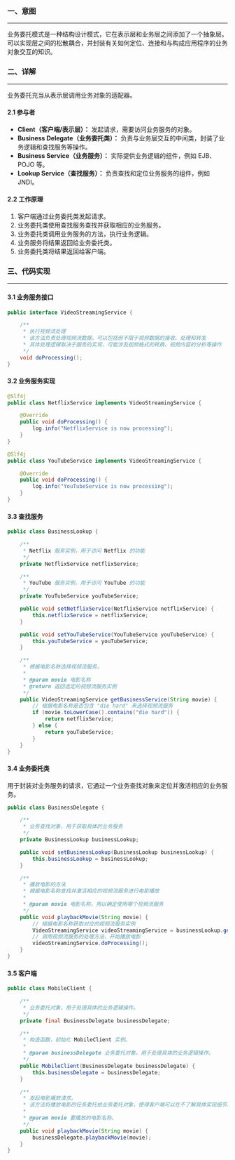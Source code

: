 ### 一、意图

---

业务委托模式是一种结构设计模式，它在表示层和业务层之间添加了一个抽象层。可以实现层之间的松散耦合，并封装有关如何定位、连接和与构成应用程序的业务对象交互的知识。



### 二、详解

---

业务委托充当从表示层调用业务对象的适配器。

#### 2.1 参与者

- **Client（客户端/表示层）：** 发起请求，需要访问业务服务的对象。
- **Business Delegate（业务委托类）：** 负责与业务层交互的中间类，封装了业务逻辑和查找服务等操作。
- **Business Service（业务服务）：** 实际提供业务逻辑的组件，例如 EJB、POJO 等。
- **Lookup Service（查找服务）：** 负责查找和定位业务服务的组件，例如 JNDI。

#### 2.2 工作原理

1. 客户端通过业务委托类发起请求。
2. 业务委托类使用查找服务查找并获取相应的业务服务。
3. 业务委托类调用业务服务的方法，执行业务逻辑。
4. 业务服务将结果返回给业务委托类。
5. 业务委托类将结果返回给客户端。



### 三、代码实现

---

#### 3.1 业务服务接口

```java
public interface VideoStreamingService {

    /**
     * 执行视频流处理
     * 该方法负责处理视频流数据，可以包括但不限于视频数据的接收、处理和转发
     * 具体处理逻辑取决于服务的实现，可能涉及视频格式的转换、视频内容的分析等操作
     */
    void doProcessing();
}
```

#### 3.2 业务服务实现

```java
@Slf4j
public class NetflixService implements VideoStreamingService {

    @Override
    public void doProcessing() {
        log.info("NetflixService is now processing");
    }
}
```

```java
@Slf4j
public class YouTubeService implements VideoStreamingService {

    @Override
    public void doProcessing() {
        log.info("YouTubeService is now processing");
    }
}
```

#### 3.3 查找服务

```java
public class BusinessLookup {

    /**
     * Netflix 服务实例，用于访问 Netflix 的功能
     */
    private NetflixService netflixService;

    /**
     * YouTube 服务实例，用于访问 YouTube 的功能
     */
    private YouTubeService youTubeService;

    public void setNetflixService(NetflixService netflixService) {
        this.netflixService = netflixService;
    }

    public void setYouTubeService(YouTubeService youTubeService) {
        this.youTubeService = youTubeService;
    }

    /**
     * 根据电影名称选择视频流服务。
     *
     * @param movie 电影名称
     * @return 返回选定的视频流服务实例
     */
    public VideoStreamingService getBusinessService(String movie) {
        // 根据电影名称是否包含 "die hard" 来选择视频流服务
        if (movie.toLowerCase().contains("die hard")) {
            return netflixService;
        } else {
            return youTubeService;
        }
    }
}
```

#### 3.4 业务委托类

用于封装对业务服务的请求，它通过一个业务查找对象来定位并激活相应的业务服务。

```java
public class BusinessDelegate {

    /**
     * 业务查找对象，用于获取具体的业务服务
     */
    private BusinessLookup businessLookup;

    public void setBusinessLookup(BusinessLookup businessLookup) {
        this.businessLookup = businessLookup;
    }

    /**
     * 播放电影的方法
     * 根据电影名称查找并激活相应的视频流服务进行电影播放
     *
     * @param movie 电影名称，用以确定使用哪个视频流服务
     */
    public void playbackMovie(String movie) {
        // 根据电影名称获取对应的视频流服务实例
        VideoStreamingService videoStreamingService = businessLookup.getBusinessService(movie);
        // 调用视频流服务的处理方法，开始播放电影
        videoStreamingService.doProcessing();
    }
}
```

#### 3.5 客户端

```java
public class MobileClient {

    /**
     * 业务委托对象，用于处理具体的业务逻辑操作。
     */
    private final BusinessDelegate businessDelegate;

    /**
     * 构造函数，初始化 MobileClient 实例。
     *
     * @param businessDelegate 业务委托对象，用于处理具体的业务逻辑操作。
     */
    public MobileClient(BusinessDelegate businessDelegate) {
        this.businessDelegate = businessDelegate;
    }

    /**
     * 发起电影播放请求。
     * 该方法将播放电影的任务委托给业务委托对象，使得客户端可以在不了解具体实现细节的情况下发起电影播放。
     *
     * @param movie 要播放的电影名称。
     */
    public void playbackMovie(String movie) {
        businessDelegate.playbackMovie(movie);
    }
}
```













































































































